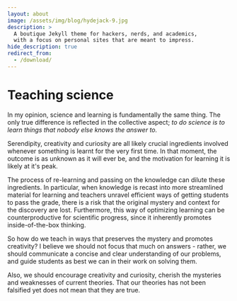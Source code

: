 ```yaml
---
layout: about
image: /assets/img/blog/hydejack-9.jpg
description: >
  A boutique Jekyll theme for hackers, nerds, and academics,
  with a focus on personal sites that are meant to impress.
hide_description: true
redirect_from:
  - /download/
---
```


# Teaching science

In my opinion, science and learning is fundamentally the same thing. The only true difference is reflected in the collective aspect; *to do science is to learn things that nobody else knows the answer to.*

Serendipity, creativity and curiosity are all likely crucial ingredients involved whenever something is learnt for the very first time. In that moment, the outcome is as unknown as it will ever be, and the motivation for learning it is likely at it's peak. 

The process of re-learning and passing on the knowledge can dilute these ingredients. In particular, when knowledge is recast into more streamlined material for learning and teachers unravel efficient ways of getting students to pass the grade, there is a risk that the original mystery and context for the discovery are lost.  Furthermore, this way of optimizing learning can be counterproductive for scientific progress, since it inherently promotes inside-of-the-box thinking.

So how do we teach in ways that preserves the mystery and promotes creativity? I believe we should not focus that much on answers - rather, we should communicate a concise and clear understanding of our problems, and guide students as best we can in their work on solving them. 

Also, we should encourage creativity and curiosity, cherish the mysteries and weaknesses of current theories. That our theories has not been falsified yet does not mean that they are true. 

